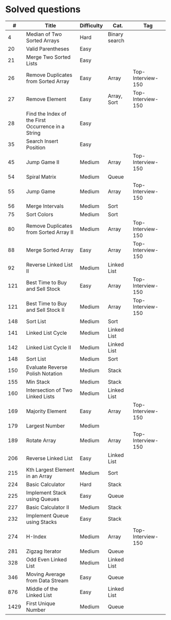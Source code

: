 # Solved questions

| #    | Title                                              | Difficulty | Cat.          | Tag               |
|------|----------------------------------------------------|------------|---------------|-------------------|
| 4    | Median of Two Sorted Arrays                        | Hard       | Binary search |                   |
| 20   | Valid Parentheses                                  | Easy       |               |                   |
| 21   | Merge Two Sorted Lists                             | Easy       |               |                   |
| 26   | Remove Duplicates from Sorted Array                | Easy       | Array         | Top-Interview-150 |
| 27   | Remove Element                                     | Easy       | Array, Sort   | Top-Interview-150 |
| 28   | Find the Index of the First Occurrence in a String | Easy       |               |                   |
| 35   | Search Insert Position                             | Easy       |               |                   |
| 45   | Jump Game II                                       | Medium     | Array         | Top-Interview-150 |
| 54   | Spiral Matrix                                      | Medium     | Queue         |                   |
| 55   | Jump Game                                          | Medium     | Array         | Top-Interview-150 |
| 56   | Merge Intervals                                    | Medium     | Sort          |                   |
| 75   | Sort Colors                                        | Medium     | Sort          |                   |
| 80   | Remove Duplicates from Sorted Array II             | Medium     | Array         | Top-Interview-150 |
| 88   | Merge Sorted Array                                 | Easy       | Array         | Top-Interview-150 |
| 92   | Reverse Linked List II                             | Medium     | Linked List   |                   |
| 121  | Best Time to Buy and Sell Stock                    | Easy       | Array         | Top-Interview-150 |
| 121  | Best Time to Buy and Sell Stock II                 | Medium     | Array         | Top-Interview-150 |
| 148  | Sort List                                          | Medium     | Sort          |                   |
| 141  | Linked List Cycle                                  | Medium     | Linked List   |                   |
| 142  | Linked List Cycle II                               | Medium     | Linked List   |                   |
| 148  | Sort List                                          | Medium     | Sort          |                   |
| 150  | Evaluate Reverse Polish Notation                   | Medium     | Stack         |                   |
| 155  | Min Stack                                          | Medium     | Stack         |                   |
| 160  | Intersection of Two Linked Lists                   | Medium     | Linked List   |                   |
| 169  | Majority Element                                   | Easy       | Array         | Top-Interview-150 |
| 179  | Largest Number                                     | Medium     |               |                   |
| 189  | Rotate Array                                       | Medium     | Array         | Top-Interview-150 |
| 206  | Reverse Linked List                                | Easy       | Linked List   |                   |
| 215  | Kth Largest Element in an Array                    | Medium     | Sort          |                   |
| 224  | Basic Calculator                                   | Hard       | Stack         |                   |
| 225  | Implement Stack using Queues                       | Easy       | Queue         |                   |
| 227  | Basic Calculator II                                | Medium     | Stack         |                   |
| 232  | Implement Queue using Stacks                       | Easy       | Stack         |                   |
| 274  | H-Index                                            | Medium     | Array         | Top-Interview-150 |
| 281  | Zigzag Iterator                                    | Medium     | Queue         |                   |
| 328  | Odd Even Linked List                               | Medium     | Linked List   |                   |
| 346  | Moving Average from Data Stream                    | Easy       | Queue         |                   |
| 876  | Middle of the Linked List                          | Easy       | Linked List   |                   |
| 1429 | First Unique Number                                | Medium     | Queue         |                   |
